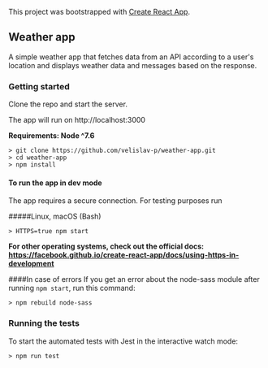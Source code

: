 This project was bootstrapped with [Create React App](https://github.com/facebook/create-react-app).

## Weather app
A simple weather app that fetches data from an API according to a user's location 
and displays weather data and messages based on the response.

### Getting started
Clone the repo and start the server.

The app will run on http://localhost:3000

**Requirements: Node ^7.6**
```
> git clone https://github.com/velislav-p/weather-app.git
> cd weather-app
> npm install
```
#### To run the app in dev mode
The app requires a secure connection. For testing purposes run

#####Linux, macOS (Bash)
```
> HTTPS=true npm start
```
**For other operating systems, check out the official docs:
https://facebook.github.io/create-react-app/docs/using-https-in-development**

####In case of errors
If you get an error about the node-sass module after running `npm start`, run this command:

```$xslt
> npm rebuild node-sass
```

### Running the tests
To start the automated tests with Jest in the interactive watch mode:

```
> npm run test
```
